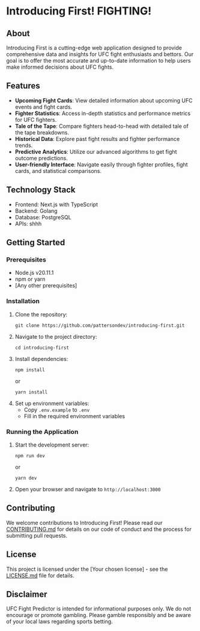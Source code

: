 # Introducing First! FIGHTING!

## About

Introducing First is a cutting-edge web application designed to provide comprehensive data and insights for UFC fight enthusiasts and bettors. Our goal is to offer the most accurate and up-to-date information to help users make informed decisions about UFC fights.

## Features

- **Upcoming Fight Cards**: View detailed information about upcoming UFC events and fight cards.
- **Fighter Statistics**: Access in-depth statistics and performance metrics for UFC fighters.
- **Tale of the Tape**: Compare fighters head-to-head with detailed tale of the tape breakdowns.
- **Historical Data**: Explore past fight results and fighter performance trends.
- **Predictive Analytics**: Utilize our advanced algorithms to get fight outcome predictions.
- **User-friendly Interface**: Navigate easily through fighter profiles, fight cards, and statistical comparisons.

## Technology Stack

- Frontend: Next.js with TypeScript
- Backend: Golang
- Database: PostgreSQL
- APIs: shhh

## Getting Started

### Prerequisites

- Node.js v20.11.1
- npm or yarn
- [Any other prerequisites]

### Installation

1. Clone the repository:
   ```
   git clone https://github.com/pattersondev/introducing-first.git
   ```
2. Navigate to the project directory:
   ```
   cd introducing-first
   ```
3. Install dependencies:
   ```
   npm install
   ```
   or
   ```
   yarn install
   ```
4. Set up environment variables:
   - Copy `.env.example` to `.env`
   - Fill in the required environment variables

### Running the Application

1. Start the development server:
   ```
   npm run dev
   ```
   or
   ```
   yarn dev
   ```
2. Open your browser and navigate to `http://localhost:3000`

## Contributing

We welcome contributions to Introducing First! Please read our [CONTRIBUTING.md](CONTRIBUTING.md) for details on our code of conduct and the process for submitting pull requests.

## License

This project is licensed under the [Your chosen license] - see the [LICENSE.md](LICENSE.md) file for details.

## Disclaimer

UFC Fight Predictor is intended for informational purposes only. We do not encourage or promote gambling. Please gamble responsibly and be aware of your local laws regarding sports betting.

